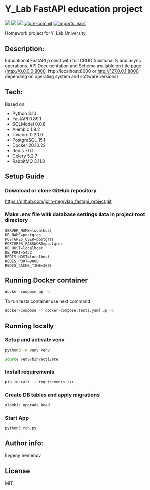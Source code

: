 # Y_Lab FastAPI education project

![](https://img.shields.io/badge/python-3.10-blue?style=flat-square)
![](https://img.shields.io/badge/fastapi-0.89.1-critical?style=flat-square)
![](https://img.shields.io/badge/aoiredis-2.0.1-red?style=flat-square)
[![pre-commit](https://img.shields.io/badge/pre--commit-enabled-brightgreen?logo=pre-commit)](https://github.com/pre-commit/pre-commit)
[![Imports: isort](https://img.shields.io/badge/%20imports-isort-%231674b1?style=flat&labelColor=ef8336)](https://pycqa.github.io/isort/)

Homework project for Y_Lab University

## Description:

Educational FastAPI project with full CRUD functionality and async operations.
API Documentation and Schema available on title page (http://0.0.0.0:8000,
http://localhost:8000 or http://127.0.0.1:8000 depending on operating system
and software versions)

## Tech:

Based on:
- Python 3.10
- FastAPI 0.89.1
- SQLModel 0.0.8
- Alembic 1.9.2
- Uvicorn 0.20.0
- PostgreSQL 15.1
- Docker 20.10.22
- Redis 7.0.1
- Celery 5.2.7
- RabbitMQ 3.11.8

## Setup Guide

### Download or clone GitHub repository

https://github.com/john-neg/ylab_fastapi_project.git

### Make .env file with database settings data in project root directory

```
SERVER_NAME=localhost
DB_NAME=postgres
POSTGRES_USER=postgres
POSTGRES_PASSWORD=postgres
DB_HOST=localhost
DB_PORT=5432
REDIS_HOST=localhost
REDIS_PORT=9000
REDIS_CACHE_TIME=3600
```

## Running Docker container

```sh
docker-compose up -d
```
To run tests container use next command
```sh
docker-compose -f docker-compose.tests.yaml up -d
```

## Running locally

### Setup and activate venv

```sh
python3 -m venv venv
```

```sh
source venv/bin/activate
```

### Install requirements

```sh
pip install -r requirements.txt
```

### Create DB tables and apply migrations

```sh
alembic upgrade head
```

### Start App

```sh
python3 run.py
```

## Author info:
Evgeny Semenov

## License
MIT
